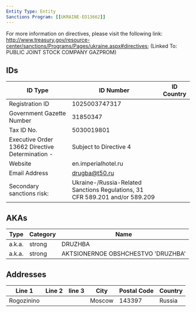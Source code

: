```yaml
---
Entity Type: Entity
Sanctions Program: [[UKRAINE-EO13662]]
---
```

For more information on directives, please visit the following link: http://www.treasury.gov/resource-center/sanctions/Programs/Pages/ukraine.aspx#directives; (Linked To: PUBLIC JOINT STOCK COMPANY GAZPROM)

## IDs
| ID Type | ID Number | ID Country |
|---------|-----------|------------|
| Registration ID | 1025003747317 |  |
| Government Gazette Number | 31850347 |  |
| Tax ID No. | 5030019801 |  |
| Executive Order 13662 Directive Determination - | Subject to Directive 4 |  |
| Website | en.imperialhotel.ru |  |
| Email Address | drugba@t50.ru |  |
| Secondary sanctions risk: | Ukraine-/Russia-Related Sanctions Regulations, 31 CFR 589.201 and/or 589.209 |  |


## AKAs
| Type | Category | Name      | 
|------|----------|-----------|
| a.k.a. | strong | DRUZHBA |
| a.k.a. | strong | AKTSIONERNOE OBSHCHESTVO 'DRUZHBA' |


## Addresses
| Line 1 | Line 2 | line 3 | City | Postal Code| Country | 
|--------|--------|--------|------|------------|---------|
| Rogozinino |  |  | Moscow | 143397 | Russia |

